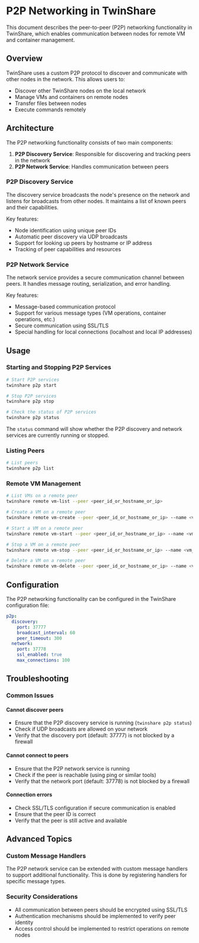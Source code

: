 # P2P Networking in TwinShare

This document describes the peer-to-peer (P2P) networking functionality in TwinShare, which enables communication between nodes for remote VM and container management.

## Overview

TwinShare uses a custom P2P protocol to discover and communicate with other nodes in the network. This allows users to:

- Discover other TwinShare nodes on the local network
- Manage VMs and containers on remote nodes
- Transfer files between nodes
- Execute commands remotely

## Architecture

The P2P networking functionality consists of two main components:

1. **P2P Discovery Service**: Responsible for discovering and tracking peers in the network
2. **P2P Network Service**: Handles communication between peers

### P2P Discovery Service

The discovery service broadcasts the node's presence on the network and listens for broadcasts from other nodes. It maintains a list of known peers and their capabilities.

Key features:
- Node identification using unique peer IDs
- Automatic peer discovery via UDP broadcasts
- Support for looking up peers by hostname or IP address
- Tracking of peer capabilities and resources

### P2P Network Service

The network service provides a secure communication channel between peers. It handles message routing, serialization, and error handling.

Key features:
- Message-based communication protocol
- Support for various message types (VM operations, container operations, etc.)
- Secure communication using SSL/TLS
- Special handling for local connections (localhost and local IP addresses)

## Usage

### Starting and Stopping P2P Services

```bash
# Start P2P services
twinshare p2p start

# Stop P2P services
twinshare p2p stop

# Check the status of P2P services
twinshare p2p status
```

The `status` command will show whether the P2P discovery and network services are currently running or stopped.

### Listing Peers

```bash
# List peers
twinshare p2p list
```

### Remote VM Management

```bash
# List VMs on a remote peer
twinshare remote vm-list --peer <peer_id_or_hostname_or_ip>

# Create a VM on a remote peer
twinshare remote vm-create --peer <peer_id_or_hostname_or_ip> --name <vm_name> --image <image> --memory <memory_mb> --disk <disk_gb>

# Start a VM on a remote peer
twinshare remote vm-start --peer <peer_id_or_hostname_or_ip> --name <vm_name>

# Stop a VM on a remote peer
twinshare remote vm-stop --peer <peer_id_or_hostname_or_ip> --name <vm_name>

# Delete a VM on a remote peer
twinshare remote vm-delete --peer <peer_id_or_hostname_or_ip> --name <vm_name>
```

## Configuration

The P2P networking functionality can be configured in the TwinShare configuration file:

```yaml
p2p:
  discovery:
    port: 37777
    broadcast_interval: 60
    peer_timeout: 300
  network:
    port: 37778
    ssl_enabled: true
    max_connections: 100
```

## Troubleshooting

### Common Issues

#### Cannot discover peers
- Ensure that the P2P discovery service is running (`twinshare p2p status`)
- Check if UDP broadcasts are allowed on your network
- Verify that the discovery port (default: 37777) is not blocked by a firewall

#### Cannot connect to peers
- Ensure that the P2P network service is running
- Check if the peer is reachable (using ping or similar tools)
- Verify that the network port (default: 37778) is not blocked by a firewall

#### Connection errors
- Check SSL/TLS configuration if secure communication is enabled
- Ensure that the peer ID is correct
- Verify that the peer is still active and available

## Advanced Topics

### Custom Message Handlers

The P2P network service can be extended with custom message handlers to support additional functionality. This is done by registering handlers for specific message types.

### Security Considerations

- All communication between peers should be encrypted using SSL/TLS
- Authentication mechanisms should be implemented to verify peer identity
- Access control should be implemented to restrict operations on remote nodes
